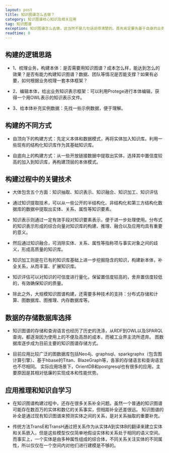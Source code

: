 ```yaml
---
layout: post
title: 知识图谱怎么去做？
category: 知识图谱核心知识及相关应用
tag: 知识图谱
exception: 知识图谱怎么去做，这当然不是几句话说得清楚的。首先肯定要先基于自身的业务进行思考，这里整理一些知识图谱构建的主要路径。
readtime: 8
---
```


## 构建的逻辑思路
* 1、梳理业务，构建本体：是否需要用知识图谱？成本怎么样，能达到怎么的效果？是否有能力构建知识图谱？数据、团队等情况是否能支撑？如果有必要，如何根据业务梳理一套本体框架？

* 2、编辑本体，给出业务知识表示框架：可以利用Protege进行本体编辑，获得一个用OWL表示的知识表示文件。

* 3、给本体补充实例数据：先找一些示例数据，便于理解。

## 构建的不同方式
* 自顶向下的构建方式：先定义本体和数据模式，再将实体加入知识库。利用一些现有的结构化知识库作为其基础知识库。

* 自底向上的构建方式：从一些开放链接数据中提取出实体，选择其中置信度较高的加入到知识库，再构建顶层的本体模式。

## 构建过程中的关键技术
* 大体包含五个方面：知识抽取、知识表示、知识融合、知识加工、知识评估
  
* 通过知识提取技术，可以从一些公开的半结构化、非结构化和第三方结构化数据库的数据中提取出实体、关系、属性等知识要素。

* 知识表示则通过一定有效手段对知识要素表示，便于进一步处理使用。分布式的知识表示形成的综合向量对知识库的构建、推理、融合以及应用均具有重要的意义。

* 然后通过知识融合，可消除实体、关系、属性等指称项与事实对象之间的歧义，形成高质量的知识库。

* 知识加工则是在已有的知识库基础上进一步挖掘隐含的知识，构建新本体，补全关系，从而丰富、扩展知识库。

* 知识评估可以对知识的可信度进行量化，保留置信度较高的，舍弃置信度较低的，有效确保知识的质量。

* 除此之外，大规模知识图谱构建，还需要多种技术的支持：分布式存储和计算、图数据库、图推理、内存数据库等。

## 数据的存储数据库选择
* 知识图谱的存储和查询语言也经历了历史的洗涤，从RDF到OWL以及SPARQL查询，都逐渐因为使用上的不便及高昂的成本，而被工业界主流所遗弃。
图数据库逐步成为目前主要的知识图谱存储方式。

* 目前应用比较广泛的图数据库包括Neo4j、graphsql、sparkgraphx（包含图计算引擎）、基于hbase的Titan、BlazeGraph等，各家的存储语言和查询语言也不尽相同。
实际应用场景下，OrientDB和postgresql也有很多的应用，主要原因是其相对低廉的实现成本和性能优势。

## 应用推理和知识自学习
* 在知识图谱构建过程中，还存在很多关系补全问题。虽然一个普通的知识图谱可能存在数百万的实体和数亿的关系事实，但相距补全还差很远。
知识图谱的补全是通过现有知识图谱来预测实体之间的关系，是对关系抽取的重要补充。

* 传统方法TransE和TransH通过把关系作为从实体A到实体B的翻译来建立实体和关系嵌入，但是这些模型仅仅简单地假设实体和关系处于相同的语义空间。
而事实上，一个实体是由多种属性组成的综合体，不同关系关注实体的不同属性，所以仅仅在一个空间内对他们进行建模是不够的。
